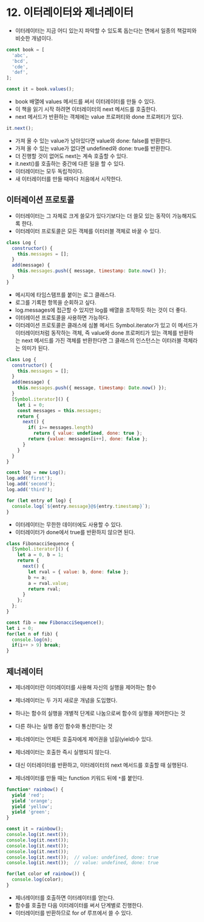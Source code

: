# 12. 이터레이터와 제너레이터

* 이터레이터는 지금 어디 있는지 파악할 수 있도록 돕는다는 면에서 일종의 책갈피와 비슷한 개념이다.

```js
const book = [
  'abc',
  'bcd',
  'cde',
  'def',
];

const it = book.values();
```

* book 배열에 values 메서드를 써서 이터레이터를 만들 수 있다.
* 이 책을 읽기 시작 하려면 이터레이터의 next 메서드를 호출한다.
* next 메서드가 반환하는 객체에는 value 프로퍼티와 done 프로퍼티가 있다.

```js
it.next();
```

* 가져 올 수 있는 value가 남아있다면 value와 done: false를 반환한다.
* 가져 올 수 있는 value가 없다면 undefined와 done: true를 반환한다.
* 더 진행할 것이 없어도 next는 계속 호출할 수 있다.
* it.next()를 호출하는 중간에 다른 일을 할 수 있다.
* 이터레이터는 모두 독립적이다.
* 새 이터레이터를 만들 때마다 처음에서 시작한다.

## 이터레이션 프로토콜

* 이터레이터는 그 자체로 크게 쓸모가 있다기보다는 더 쓸모 있는 동작이 가능해지도록 한다.
* 이터레이터 프로토콜은 모든 객체를 이터러블 객체로 바꿀 수 있다.

```js
class Log {
  constructor() {
    this.messages = [];
  }
  add(message) {
    this.messages.push({ message, timestamp: Date.now() });
  }
}
```

* 메시지에 타임스탬프를 붙이는 로그 클래스다.
* 로그를 기록한 항목을 순회하고 싶다.
* log.messages에 접근할 수 있지만 log를 배열을 조작하듯 하는 것이 더 좋다.
* 이터레이션 프로토콜을 사용하면 가능하다.
* 이터레이션 프로토콜은 클래스에 심볼 메서드 Symbol.iterator가 있고 이 메서드가 이터레이터처럼 동작하는 객체, 즉 value와 done 프로퍼티가 있는 객체를 반환하는 next 메서드를 가진 객체를 반환한다면 그 클래스의 인스턴스는 이터러블 객체라는 의미가 된다.

```js
class Log {
  constructor() {
    this.messages = [];
  }
  add(message) {
    this.messages.push({ message, timestamp: Date.now() });
  }
  [Symbol.iterator]() {
    let i = 0;
    const messages = this.messages;
    return {
      next() {
        if( i>= messages.length)
          return { value: undefined, done: true };
        return {value: messages[i++], done: false };
      }
    }
  }
}

const log = new Log();
log.add('first');
log.add('second');
log.add('third');

for (let entry of log) {
  console.log(`${entry.message}@${entry.timestamp}`);
}
```

* 이터레이터는 무한한 데이터에도 사용할 수 있다.
* 이터레이터가 done에서 true를 반환하지 않으면 된다.

```js
class FibonacciSequence {
  [Symbol.iterator]() {
    let a = 0, b = 1;
    return {
      next() {
        let rval = { value: b, done: false };
        b += a;
        a = rval.value;
        return rval;
      }
    };
  };
}

const fib = new FibonacciSequence();
let i = 0;
for(let n of fib) {
  console.log(n);
  if(i++ > 9) break;
}
```

## 제너레이터

* 제너레이터란 이터레이터를 사용해 자신의 실행을 제어하는 함수
* 제너레이터는 두 가지 새로운 개념을 도입했다.
* 하나는 함수의 실행을 개별적 단계로 나눔으로써 함수의 실행을 제어한다는 것
* 다른 하나는 실행 중인 함수와 통신한다는 것

* 제너레이터는 언제든 호출자에게 제어권을 넘길(yield)수 있다.
* 제너레이터는 호출한 즉시 실행되지 않는다.
* 대신 이터레이터를 반환하고, 이터레이터의 next 메서드를 호출할 때 실행된다.

* 제너레이터를 만들 때는 function 키워드 뒤에 `*`를 붙인다.

```js
function* rainbow() {
  yield 'red';
  yield 'orange';
  yield 'yellow';
  yield 'green';
}

const it = rainbow();
console.log(it.next());
console.log(it.next());
console.log(it.next());
console.log(it.next());
console.log(it.next());  // value: undefined, done: true
console.log(it.next());  // value: undefined, done: true

for(let color of rainbow()) {
  console.log(color);
}
```

* 제너레이터를 호출하면 이터레이터를 얻는다.
* 함수를 호출한 다음 이터레이터를 써서 단계별로 진행한다.
* 이터레이터를 반환하므로 for of 루프에서 쓸 수 있다.
